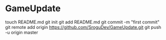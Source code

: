 GameUpdate
==========
touch README.md
git init
git add README.md
git commit -m "first commit"
git remote add origin https://github.com/SroguDev/GameUpdate.git
git push -u origin master
